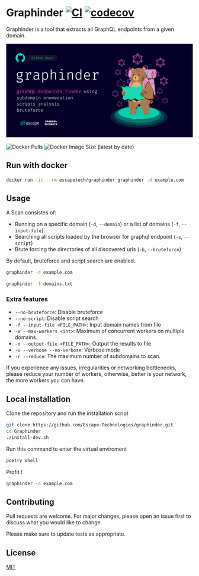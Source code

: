 # Graphinder [![CI](https://github.com/Escape-Technologies/graphinder/actions/workflows/ci.yaml/badge.svg)](https://github.com/Escape-Technologies/graphinder/actions/workflows/ci.yaml) [![codecov](https://codecov.io/gh/Escape-Technologies/graphinder/branch/main/graph/badge.svg?token=4KGK1LTHRO)](https://codecov.io/gh/Escape-Technologies/graphinder)

Graphinder is a tool that extracts all GraphQL endpoints from a given domain.

![Banner](banner.png)

![Docker Pulls](https://img.shields.io/docker/pulls/escapetech/graphinder)
![Docker Image Size (latest by date)](https://img.shields.io/docker/image-size/escapetech/graphinder)

## Run with docker

```bash
docker run -it --rm escapetech/graphinder graphinder -d example.com
```

## Usage

A Scan consistes of:

- Running on a specific domain (`-d`, `--domain`) or a list of domains (`-f`, `--input-file`).
- Searching all scripts loaded by the browser for graphql endpoint (`-s`, `--script`)
- Brute forcing the directories of all discovered urls (`-b`, `--bruteforce`)

By default, bruteforce and script search are enabled.

```bash
graphinder -d example.com
```

```bash
graphinder -f domains.txt
```

### Extra features

- `--no-bruteforce`: Disable bruteforce
- `--no-script`: Disable script search
- `-f --input-file <FILE_PATH>`: Input domain names from file
- `-w --max-workers <int>`: Maximum of concurrent workers on multiple domains.
- `-o --output-file <FILE_PATH>`: Output the results to file
- `-v --verbose --no-verbose`: Verbose mode
- `-r --reduce`: The maximum number of subdomains to scan.

If you experience any issues, irregularities or networking bottlenecks, please reduce your number of workers, otherwise, better is your network, the more workers you can have.

## Local installation

Clone the repository and run the installation script

```bash
git clone https://github.com/Escape-Technologies/graphinder.git
cd Graphinder
./install-dev.sh
```

Run this command to enter the virtual enviroment

```bash
poetry shell
```

Profit !

```bash
graphinder -d example.com
```

## Contributing

Pull requests are welcome. For major changes, please open an issue first to discuss what you would like to change.

Please make sure to update tests as appropriate.

## License

[MIT](https://choosealicense.com/licenses/mit/)
